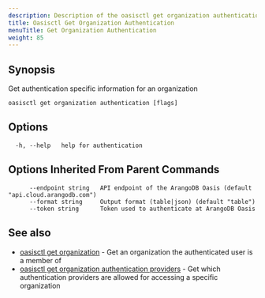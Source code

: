 ```yaml
---
description: Description of the oasisctl get organization authentication command
title: Oasisctl Get Organization Authentication
menuTitle: Get Organization Authentication
weight: 85
---
```

## Synopsis
Get authentication specific information for an organization

```
oasisctl get organization authentication [flags]
```

## Options
```
  -h, --help   help for authentication
```

## Options Inherited From Parent Commands
```
      --endpoint string   API endpoint of the ArangoDB Oasis (default "api.cloud.arangodb.com")
      --format string     Output format (table|json) (default "table")
      --token string      Token used to authenticate at ArangoDB Oasis
```

## See also
* [oasisctl get organization](get-organization.md)	 - Get an organization the authenticated user is a member of
* [oasisctl get organization authentication providers](get-organization-authentication-providers.md)	 - Get which authentication providers are allowed for accessing a specific organization

